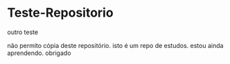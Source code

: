 # Teste-Repositorio
 outro teste

 não permito cópia deste repositório.
 isto é um repo de estudos.
 estou ainda aprendendo.
 obrigado
